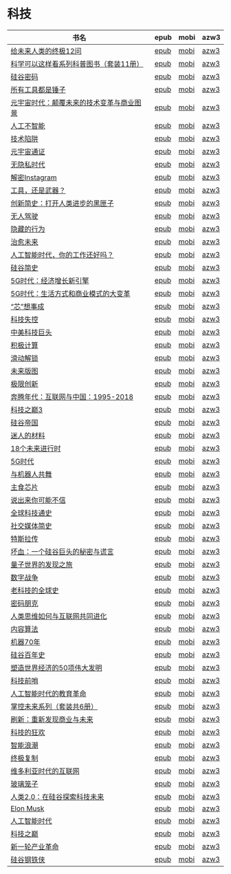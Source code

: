 # 科技

| 书名 | epub | mobi | azw3 |
| --- | --- | --- | --- |
| [给未来人类的终极12问](http://ct.dalanmei.com/f/31084289-771246916-d49942) | [epub](http://ct.dalanmei.com/f/31084289-771246916-d49942) | [mobi](http://ct.dalanmei.com/f/31084289-771231729-6d44f4) | [azw3](http://ct.dalanmei.com/f/31084289-771236617-27c067) |
| [科学可以这样看系列科普图书（套装11册）](http://ct.dalanmei.com/f/31084289-771246344-bf96a6) | [epub](http://ct.dalanmei.com/f/31084289-771246344-bf96a6) | [mobi](http://ct.dalanmei.com/f/31084289-771230833-bd7a82) | [azw3](http://ct.dalanmei.com/f/31084289-771236083-491bec) |
| [硅谷密码](http://ct.dalanmei.com/f/31084289-596120352-3e8b3e) | [epub](http://ct.dalanmei.com/f/31084289-596120352-3e8b3e) | [mobi](http://ct.dalanmei.com/f/31084289-596120088-442c81) | [azw3](http://ct.dalanmei.com/f/31084289-596120268-d15a58) |
| [所有工具都是锤子](http://ct.dalanmei.com/f/31084289-575339835-424f22) | [epub](http://ct.dalanmei.com/f/31084289-575339835-424f22) | [mobi](http://ct.dalanmei.com/f/31084289-571591322-0bd258) | [azw3](http://ct.dalanmei.com/f/31084289-575312671-f06050) |
| [元宇宙时代：颠覆未来的技术变革与商业图景](http://ct.dalanmei.com/f/31084289-570285816-d0a867) | [epub](http://ct.dalanmei.com/f/31084289-570285816-d0a867) | [mobi](http://ct.dalanmei.com/f/31084289-570170021-e91f5c) | [azw3](http://ct.dalanmei.com/f/31084289-570358002-456d1f) |
| [人工不智能](http://ct.dalanmei.com/f/31084289-570286962-24a27c) | [epub](http://ct.dalanmei.com/f/31084289-570286962-24a27c) | [mobi](http://ct.dalanmei.com/f/31084289-570170267-3f0da9) | [azw3](http://ct.dalanmei.com/f/31084289-570358411-31f33a) |
| [技术陷阱](http://ct.dalanmei.com/f/31084289-570297167-6a48db) | [epub](http://ct.dalanmei.com/f/31084289-570297167-6a48db) | [mobi](http://ct.dalanmei.com/f/31084289-570172894-464c93) | [azw3](http://ct.dalanmei.com/f/31084289-570365346-7c6d44) |
| [元宇宙通证](http://ct.dalanmei.com/f/31084289-570305606-b3aef4) | [epub](http://ct.dalanmei.com/f/31084289-570305606-b3aef4) | [mobi](http://ct.dalanmei.com/f/31084289-570169668-65fcb1) | [azw3](http://ct.dalanmei.com/f/31084289-570377409-26a0a0) |
| [无隐私时代](http://ct.dalanmei.com/f/31084289-570353048-286138) | [epub](http://ct.dalanmei.com/f/31084289-570353048-286138) | [mobi](http://ct.dalanmei.com/f/31084289-570160987-44f540) | [azw3](http://ct.dalanmei.com/f/31084289-571401392-5807f3) |
| [解密Instagram](http://ct.dalanmei.com/f/31084289-570259234-8fc3a2) | [epub](http://ct.dalanmei.com/f/31084289-570259234-8fc3a2) | [mobi](http://ct.dalanmei.com/f/31084289-570108739-f43637) | [azw3](http://ct.dalanmei.com/f/31084289-571416272-379c6b) |
| [工具，还是武器？](http://ct.dalanmei.com/f/31084289-570239848-a478d6) | [epub](http://ct.dalanmei.com/f/31084289-570239848-a478d6) | [mobi](http://ct.dalanmei.com/f/31084289-569452857-cc9e37) | [azw3](http://ct.dalanmei.com/f/31084289-571419709-3960e3) |
| [创新简史：打开人类进步的黑匣子](http://ct.dalanmei.com/f/31084289-572113869-2fe0d6) | [epub](http://ct.dalanmei.com/f/31084289-572113869-2fe0d6) | [mobi](http://ct.dalanmei.com/f/31084289-571715538-940657) | [azw3](http://ct.dalanmei.com/f/31084289-572121691-252841) |
| [无人驾驶](http://ct.dalanmei.com/f/31084289-572115805-2c814b) | [epub](http://ct.dalanmei.com/f/31084289-572115805-2c814b) | [mobi](http://ct.dalanmei.com/f/31084289-571701874-5ac9eb) | [azw3](http://ct.dalanmei.com/f/31084289-572141544-a8d4b8) |
| [隐藏的行为](http://ct.dalanmei.com/f/31084289-572116211-11ad0b) | [epub](http://ct.dalanmei.com/f/31084289-572116211-11ad0b) | [mobi](http://ct.dalanmei.com/f/31084289-571674855-1a3fc0) | [azw3](http://ct.dalanmei.com/f/31084289-572159536-da7f7e) |
| [治愈未来](http://ct.dalanmei.com/f/31084289-572116724-7010fe) | [epub](http://ct.dalanmei.com/f/31084289-572116724-7010fe) | [mobi](http://ct.dalanmei.com/f/31084289-571663203-8eacc3) | [azw3](http://ct.dalanmei.com/f/31084289-572176825-c72b45) |
| [人工智能时代，你的工作还好吗？](http://ct.dalanmei.com/f/31084289-572116964-528478) | [epub](http://ct.dalanmei.com/f/31084289-572116964-528478) | [mobi](http://ct.dalanmei.com/f/31084289-571655986-2a4176) | [azw3](http://ct.dalanmei.com/f/31084289-572178681-c60324) |
| [硅谷简史](http://ct.dalanmei.com/f/31084289-572120761-9b9191) | [epub](http://ct.dalanmei.com/f/31084289-572120761-9b9191) | [mobi](http://ct.dalanmei.com/f/31084289-571638937-3aff5b) | [azw3](http://ct.dalanmei.com/f/31084289-572181642-2eb7af) |
| [5G时代：经济增长新引擎](http://ct.dalanmei.com/f/31084289-572121615-d10f46) | [epub](http://ct.dalanmei.com/f/31084289-572121615-d10f46) | [mobi](http://ct.dalanmei.com/f/31084289-571638056-80631a) | [azw3](http://ct.dalanmei.com/f/31084289-572183108-8ece67) |
| [5G时代：生活方式和商业模式的大变革](http://ct.dalanmei.com/f/31084289-572126513-a01e33) | [epub](http://ct.dalanmei.com/f/31084289-572126513-a01e33) | [mobi](http://ct.dalanmei.com/f/31084289-571631950-63a54b) | [azw3](http://ct.dalanmei.com/f/31084289-572186819-90f6b2) |
| [“芯”想事成](http://ct.dalanmei.com/f/31084289-572131390-be35b9) | [epub](http://ct.dalanmei.com/f/31084289-572131390-be35b9) | [mobi](http://ct.dalanmei.com/f/31084289-571622810-a8522c) | [azw3](http://ct.dalanmei.com/f/31084289-572191624-56c7a2) |
| [科技失控](http://ct.dalanmei.com/f/31084289-571805008-d0b728) | [epub](http://ct.dalanmei.com/f/31084289-571805008-d0b728) | [mobi](http://ct.dalanmei.com/f/31084289-571536743-a84027) | [azw3](http://ct.dalanmei.com/f/31084289-572195586-e055fd) |
| [中美科技巨头](http://ct.dalanmei.com/f/31084289-571807520-0d9136) | [epub](http://ct.dalanmei.com/f/31084289-571807520-0d9136) | [mobi](http://ct.dalanmei.com/f/31084289-571539819-2545d4) | [azw3](http://ct.dalanmei.com/f/31084289-572196139-f987eb) |
| [积极计算](http://ct.dalanmei.com/f/31084289-571809364-e2d1fe) | [epub](http://ct.dalanmei.com/f/31084289-571809364-e2d1fe) | [mobi](http://ct.dalanmei.com/f/31084289-571541353-b79d10) | [azw3](http://ct.dalanmei.com/f/31084289-572196311-bbe73f) |
| [滑动解锁](http://ct.dalanmei.com/f/31084289-571831775-388e6b) | [epub](http://ct.dalanmei.com/f/31084289-571831775-388e6b) | [mobi](http://ct.dalanmei.com/f/31084289-571549499-712c57) | [azw3](http://ct.dalanmei.com/f/31084289-572200257-b00ad6) |
| [未来版图](http://ct.dalanmei.com/f/31084289-571839090-b0c7d1) | [epub](http://ct.dalanmei.com/f/31084289-571839090-b0c7d1) | [mobi](http://ct.dalanmei.com/f/31084289-571550046-68d1ab) | [azw3](http://ct.dalanmei.com/f/31084289-572200808-e2efcc) |
| [极限创新](http://ct.dalanmei.com/f/31084289-571841246-3a2bc6) | [epub](http://ct.dalanmei.com/f/31084289-571841246-3a2bc6) | [mobi](http://ct.dalanmei.com/f/31084289-571550123-ee0eed) | [azw3](http://ct.dalanmei.com/f/31084289-572201021-05c184) |
| [奔腾年代：互联网与中国：1995-2018](http://ct.dalanmei.com/f/31084289-571848711-68d551) | [epub](http://ct.dalanmei.com/f/31084289-571848711-68d551) | [mobi](http://ct.dalanmei.com/f/31084289-571550494-c69c42) | [azw3](http://ct.dalanmei.com/f/31084289-572201647-1019b8) |
| [科技之巅3](http://ct.dalanmei.com/f/31084289-571850566-8a7028) | [epub](http://ct.dalanmei.com/f/31084289-571850566-8a7028) | [mobi](http://ct.dalanmei.com/f/31084289-571550737-84db49) | [azw3](http://ct.dalanmei.com/f/31084289-572201771-066f06) |
| [硅谷帝国](http://ct.dalanmei.com/f/31084289-571884496-d4b028) | [epub](http://ct.dalanmei.com/f/31084289-571884496-d4b028) | [mobi](http://ct.dalanmei.com/f/31084289-571553471-4064be) | [azw3](http://ct.dalanmei.com/f/31084289-572202795-bf5d4e) |
| [迷人的材料](http://ct.dalanmei.com/f/31084289-571914043-f9b2f3) | [epub](http://ct.dalanmei.com/f/31084289-571914043-f9b2f3) | [mobi](http://ct.dalanmei.com/f/31084289-571557024-c1518e) | [azw3](http://ct.dalanmei.com/f/31084289-572203624-55e5e6) |
| [18个未来进行时](http://ct.dalanmei.com/f/31084289-571735383-4d7f7e) | [epub](http://ct.dalanmei.com/f/31084289-571735383-4d7f7e) | [mobi](http://ct.dalanmei.com/f/31084289-571611315-7d0e22) | [azw3](http://ct.dalanmei.com/f/31084289-571913637-09fec0) |
| [5G时代](http://ct.dalanmei.com/f/31084289-571736119-ac0147) | [epub](http://ct.dalanmei.com/f/31084289-571736119-ac0147) | [mobi](http://ct.dalanmei.com/f/31084289-571608034-244bca) | [azw3](http://ct.dalanmei.com/f/31084289-571914258-4431ca) |
| [与机器人共舞](http://ct.dalanmei.com/f/31084289-571736148-57a441) | [epub](http://ct.dalanmei.com/f/31084289-571736148-57a441) | [mobi](http://ct.dalanmei.com/f/31084289-571607796-65dd26) | [azw3](http://ct.dalanmei.com/f/31084289-571914290-7089cc) |
| [主食芯片](http://ct.dalanmei.com/f/31084289-571737298-7a8ca7) | [epub](http://ct.dalanmei.com/f/31084289-571737298-7a8ca7) | [mobi](http://ct.dalanmei.com/f/31084289-571604111-944314) | [azw3](http://ct.dalanmei.com/f/31084289-571916415-4093b6) |
| [说出来你可能不信](http://ct.dalanmei.com/f/31084289-571737872-46bf97) | [epub](http://ct.dalanmei.com/f/31084289-571737872-46bf97) | [mobi](http://ct.dalanmei.com/f/31084289-571602710-bb59b0) | [azw3](http://ct.dalanmei.com/f/31084289-571917144-be50e3) |
| [全球科技通史](http://ct.dalanmei.com/f/31084289-571772938-e6daf2) | [epub](http://ct.dalanmei.com/f/31084289-571772938-e6daf2) | [mobi](http://ct.dalanmei.com/f/31084289-571598025-07dbfd) | [azw3](http://ct.dalanmei.com/f/31084289-571918165-d0bd6c) |
| [社交媒体简史](http://ct.dalanmei.com/f/31084289-571775020-59106a) | [epub](http://ct.dalanmei.com/f/31084289-571775020-59106a) | [mobi](http://ct.dalanmei.com/f/31084289-571499384-a77795) | [azw3](http://ct.dalanmei.com/f/31084289-571919818-f1bfe3) |
| [特斯拉传](http://ct.dalanmei.com/f/31084289-571775434-7b588e) | [epub](http://ct.dalanmei.com/f/31084289-571775434-7b588e) | [mobi](http://ct.dalanmei.com/f/31084289-571502283-d3071f) | [azw3](http://ct.dalanmei.com/f/31084289-571920384-b2ab63) |
| [坏血：一个硅谷巨头的秘密与谎言](http://ct.dalanmei.com/f/31084289-572121301-fc6b90) | [epub](http://ct.dalanmei.com/f/31084289-572121301-fc6b90) | [mobi](http://ct.dalanmei.com/f/31084289-571595667-de131e) | [azw3](http://ct.dalanmei.com/f/31084289-571978124-38e327) |
| [量子世界的发现之旅](http://ct.dalanmei.com/f/31084289-572127701-914e8d) | [epub](http://ct.dalanmei.com/f/31084289-572127701-914e8d) | [mobi](http://ct.dalanmei.com/f/31084289-571594161-9872c6) | [azw3](http://ct.dalanmei.com/f/31084289-571985097-85ebc7) |
| [数字战争](http://ct.dalanmei.com/f/31084289-572129742-3b8727) | [epub](http://ct.dalanmei.com/f/31084289-572129742-3b8727) | [mobi](http://ct.dalanmei.com/f/31084289-571593728-c06dbf) | [azw3](http://ct.dalanmei.com/f/31084289-571986413-cfe563) |
| [老科技的全球史](http://ct.dalanmei.com/f/31084289-571797324-393927) | [epub](http://ct.dalanmei.com/f/31084289-571797324-393927) | [mobi](http://ct.dalanmei.com/f/31084289-571531191-1ea556) | [azw3](http://ct.dalanmei.com/f/31084289-571988306-98cf15) |
| [密码朋克](http://ct.dalanmei.com/f/31084289-571802794-5a7549) | [epub](http://ct.dalanmei.com/f/31084289-571802794-5a7549) | [mobi](http://ct.dalanmei.com/f/31084289-571532957-d5d098) | [azw3](http://ct.dalanmei.com/f/31084289-571989749-b5ad2d) |
| [人类思维如何与互联网共同进化](http://ct.dalanmei.com/f/31084289-571806213-2e03b9) | [epub](http://ct.dalanmei.com/f/31084289-571806213-2e03b9) | [mobi](http://ct.dalanmei.com/f/31084289-571537885-7d560b) | [azw3](http://ct.dalanmei.com/f/31084289-571991610-659da6) |
| [内容算法](http://ct.dalanmei.com/f/31084289-571818743-c38e19) | [epub](http://ct.dalanmei.com/f/31084289-571818743-c38e19) | [mobi](http://ct.dalanmei.com/f/31084289-571548295-fc4557) | [azw3](http://ct.dalanmei.com/f/31084289-572055902-d77dc3) |
| [机器70年](http://ct.dalanmei.com/f/31084289-571882548-5010b4) | [epub](http://ct.dalanmei.com/f/31084289-571882548-5010b4) | [mobi](http://ct.dalanmei.com/f/31084289-571552881-4dfb53) | [azw3](http://ct.dalanmei.com/f/31084289-572069524-ba03c7) |
| [硅谷百年史](http://ct.dalanmei.com/f/31084289-571912999-d006b3) | [epub](http://ct.dalanmei.com/f/31084289-571912999-d006b3) | [mobi](http://ct.dalanmei.com/f/31084289-571556210-7c3450) | [azw3](http://ct.dalanmei.com/f/31084289-572073249-068f5e) |
| [塑造世界经济的50项伟大发明](http://ct.dalanmei.com/f/31084289-571913557-eb1e6c) | [epub](http://ct.dalanmei.com/f/31084289-571913557-eb1e6c) | [mobi](http://ct.dalanmei.com/f/31084289-571556403-db6d1c) | [azw3](http://ct.dalanmei.com/f/31084289-572073443-87695f) |
| [科技前哨](http://ct.dalanmei.com/f/31084289-571922012-e1e633) | [epub](http://ct.dalanmei.com/f/31084289-571922012-e1e633) | [mobi](http://ct.dalanmei.com/f/31084289-571559374-e86e70) | [azw3](http://ct.dalanmei.com/f/31084289-572076831-59cde7) |
| [人工智能时代的教育革命](http://ct.dalanmei.com/f/31084289-571988983-c557bd) | [epub](http://ct.dalanmei.com/f/31084289-571988983-c557bd) | [mobi](http://ct.dalanmei.com/f/31084289-571561689-d9f686) | [azw3](http://ct.dalanmei.com/f/31084289-571840507-c1a5b9) |
| [掌控未来系列（套装共6册）](http://ct.dalanmei.com/f/31084289-571735566-d0ccd4) | [epub](http://ct.dalanmei.com/f/31084289-571735566-d0ccd4) | [mobi](http://ct.dalanmei.com/f/31084289-571584369-cb1f6d) | [azw3](http://ct.dalanmei.com/f/31084289-571853612-220baf) |
| [刷新：重新发现商业与未来](http://ct.dalanmei.com/f/31084289-571736922-a04af4) | [epub](http://ct.dalanmei.com/f/31084289-571736922-a04af4) | [mobi](http://ct.dalanmei.com/f/31084289-571581638-a1f429) | [azw3](http://ct.dalanmei.com/f/31084289-571861485-79c9aa) |
| [科技的狂欢](http://ct.dalanmei.com/f/31084289-571737322-a6d3d9) | [epub](http://ct.dalanmei.com/f/31084289-571737322-a6d3d9) | [mobi](http://ct.dalanmei.com/f/31084289-571590332-2826e5) | [azw3](http://ct.dalanmei.com/f/31084289-571863546-517395) |
| [智能浪潮](http://ct.dalanmei.com/f/31084289-571772820-a10d2f) | [epub](http://ct.dalanmei.com/f/31084289-571772820-a10d2f) | [mobi](http://ct.dalanmei.com/f/31084289-571587999-a5d19d) | [azw3](http://ct.dalanmei.com/f/31084289-571869193-2f84bd) |
| [终极复制](http://ct.dalanmei.com/f/31084289-571774696-0cbf07) | [epub](http://ct.dalanmei.com/f/31084289-571774696-0cbf07) | [mobi](http://ct.dalanmei.com/f/31084289-571497389-3e4e46) | [azw3](http://ct.dalanmei.com/f/31084289-571871390-6e3fcf) |
| [维多利亚时代的互联网](None) | [epub](None) | [mobi](None) | [azw3](None) |
| [玻璃笼子](None) | [epub](None) | [mobi](None) | [azw3](None) |
| [人类2.0：在硅谷探索科技未来](http://ct.dalanmei.com/f/31084289-571781039-ffacfb) | [epub](http://ct.dalanmei.com/f/31084289-571781039-ffacfb) | [mobi](http://ct.dalanmei.com/f/31084289-571526160-0e025c) | [azw3](http://ct.dalanmei.com/f/31084289-571880848-c6b13f) |
| [Elon Musk](http://ct.dalanmei.com/f/31084289-571783024-9ad813) | [epub](http://ct.dalanmei.com/f/31084289-571783024-9ad813) | [mobi](http://ct.dalanmei.com/f/31084289-571424808-8b052a) | [azw3](http://ct.dalanmei.com/f/31084289-571884061-6da303) |
| [人工智能时代](None) | [epub](None) | [mobi](None) | [azw3](None) |
| [科技之巅](None) | [epub](None) | [mobi](None) | [azw3](None) |
| [新一轮产业革命](None) | [epub](None) | [mobi](None) | [azw3](None) |
| [硅谷钢铁侠](http://ct.dalanmei.com/f/31084289-571791866-c97055) | [epub](http://ct.dalanmei.com/f/31084289-571791866-c97055) | [mobi](http://ct.dalanmei.com/f/31084289-571458627-ca3345) | [azw3](http://ct.dalanmei.com/f/31084289-571901884-f065c0) |
